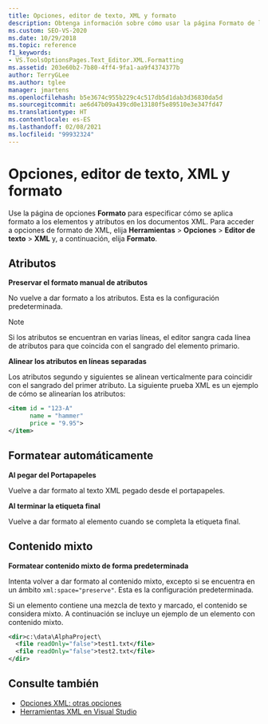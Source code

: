 ```yaml
---
title: Opciones, editor de texto, XML y formato
description: Obtenga información sobre cómo usar la página Formato de la sección XML para especificar cómo se aplica formato a los elementos y atributos en los documentos XML.
ms.custom: SEO-VS-2020
ms.date: 10/29/2018
ms.topic: reference
f1_keywords:
- VS.ToolsOptionsPages.Text_Editor.XML.Formatting
ms.assetid: 203e60b2-7b80-4ff4-9fa1-aa9f4374377b
author: TerryGLee
ms.author: tglee
manager: jmartens
ms.openlocfilehash: b5e3674c955b229c4c517db5d1dab3d36830da5d
ms.sourcegitcommit: ae6d47b09a439cd0e13180f5e89510e3e347fd47
ms.translationtype: HT
ms.contentlocale: es-ES
ms.lasthandoff: 02/08/2021
ms.locfileid: "99932324"
---
```

# <a name="options-text-editor-xml-formatting"></a>Opciones, editor de texto, XML y formato

Use la página de opciones **Formato** para especificar cómo se aplica formato a los elementos y atributos en los documentos XML. Para acceder a opciones de formato de XML, elija **Herramientas** > **Opciones** > **Editor de texto** > **XML** y, a continuación, elija **Formato**.

## <a name="attributes"></a>Atributos

**Preservar el formato manual de atributos**

No vuelve a dar formato a los atributos. Esta es la configuración predeterminada.

> [!NOTE]
> Si los atributos se encuentran en varias líneas, el editor sangra cada línea de atributos para que coincida con el sangrado del elemento primario.

**Alinear los atributos en líneas separadas**

Los atributos segundo y siguientes se alinean verticalmente para coincidir con el sangrado del primer atributo. La siguiente prueba XML es un ejemplo de cómo se alinearían los atributos:

```xml
<item id = "123-A"
      name = "hammer"
      price = "9.95">
</item>
```

## <a name="auto-reformat"></a>Formatear automáticamente

**Al pegar del Portapapeles**

Vuelve a dar formato al texto XML pegado desde el portapapeles.

**Al terminar la etiqueta final**

Vuelve a dar formato al elemento cuando se completa la etiqueta final.

## <a name="mixed-content"></a>Contenido mixto

**Formatear contenido mixto de forma predeterminada**

Intenta volver a dar formato al contenido mixto, excepto si se encuentra en un ámbito `xml:space="preserve"`. Esta es la configuración predeterminada.

Si un elemento contiene una mezcla de texto y marcado, el contenido se considera mixto. A continuación se incluye un ejemplo de un elemento con contenido mixto.

```xml
<dir>c:\data\AlphaProject\
  <file readOnly="false">test1.txt</file>
  <file readOnly="false">test2.txt</file>
</dir>
```

## <a name="see-also"></a>Consulte también

- [Opciones XML: otras opciones](options-text-editor-xml-miscellaneous.md)
- [Herramientas XML en Visual Studio](../../xml-tools/xml-tools-in-visual-studio.md)
